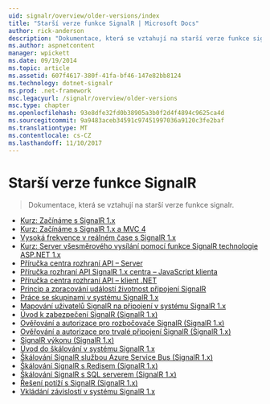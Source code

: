 ```yaml
---
uid: signalr/overview/older-versions/index
title: "Starší verze funkce SignalR | Microsoft Docs"
author: rick-anderson
description: "Dokumentace, která se vztahují na starší verze funkce signalr."
ms.author: aspnetcontent
manager: wpickett
ms.date: 09/19/2014
ms.topic: article
ms.assetid: 607f4617-380f-41fa-bf46-147e82bb8124
ms.technology: dotnet-signalr
ms.prod: .net-framework
msc.legacyurl: /signalr/overview/older-versions
msc.type: chapter
ms.openlocfilehash: 93e8dfe32fd0b38905a3b0f2d4f4894c9625ca4d
ms.sourcegitcommit: 9a9483aceb34591c97451997036a9120c3fe2baf
ms.translationtype: MT
ms.contentlocale: cs-CZ
ms.lasthandoff: 11/10/2017
---
```

<a name="signalr-older-versions"></a>Starší verze funkce SignalR
====================
> Dokumentace, která se vztahují na starší verze funkce signalr.


- [Kurz: Začínáme s SignalR 1.x](tutorial-getting-started-with-signalr.md)
- [Kurz: Začínáme s SignalR 1.x a MVC 4](tutorial-getting-started-with-signalr-and-mvc-4.md)
- [Vysoká frekvence v reálném čase s SignalR 1.x](tutorial-high-frequency-realtime-with-signalr.md)
- [Kurz: Server všesměrového vysílání pomocí funkce SignalR technologie ASP.NET 1.x](tutorial-server-broadcast-with-aspnet-signalr.md)
- [Příručka centra rozhraní API – Server](signalr-1x-hubs-api-guide-server.md)
- [Příručka rozhraní API SignalR 1.x centra – JavaScript klienta](signalr-1x-hubs-api-guide-javascript-client.md)
- [Příručka centra rozhraní API – klient .NET](signalr-1x-hubs-api-guide-net-client.md)
- [Princip a zpracování událostí životnost připojení SignalR](handling-connection-lifetime-events.md)
- [Práce se skupinami v systému SignalR 1.x](working-with-groups.md)
- [Mapování uživatelů SignalR na připojení v systému SignalR 1.x](mapping-users-to-connections.md)
- [Úvod k zabezpečení SignalR (SignalR 1.x)](introduction-to-security.md)
- [Ověřování a autorizace pro rozbočovače SignalR (SignalR 1.x)](hub-authorization.md)
- [Ověřování a autorizace pro trvalé připojení SignalR (SignalR 1.x)](persistent-connection-authorization.md)
- [SignalR výkonu (SignalR 1.x)](signalr-performance.md)
- [Úvod do škálování v systému SignalR 1.x](scaleout-in-signalr.md)
- [Škálování SignalR službou Azure Service Bus (SignalR 1.x)](scaleout-with-windows-azure-service-bus.md)
- [Škálování SignalR s Redisem (SignalR 1.x)](scaleout-with-redis.md)
- [Škálování SignalR s SQL serverem (SignalR 1.x)](scaleout-with-sql-server.md)
- [Řešení potíží s SignalR (SignalR 1.x)](troubleshooting.md)
- [Vkládání závislostí v systému SignalR 1.x](dependency-injection.md)
